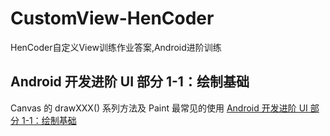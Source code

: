 # CustomView-HenCoder
HenCoder自定义View训练作业答案,Android进阶训练

## Android 开发进阶 UI 部分 1-1：绘制基础
Canvas 的 drawXXX() 系列方法及 Paint 最常见的使用
[Android 开发进阶 UI 部分 1-1：绘制基础](https://github.com/TIL-MICE/CustomView-HenCoder/blob/master/PracticeDraw1-master/images/preview_after.png)

